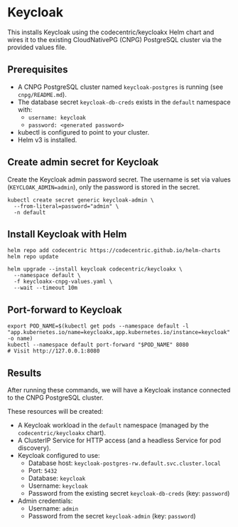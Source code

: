 # Keycloak

This installs Keycloak using the codecentric/keycloakx Helm chart and wires it to the existing CloudNativePG (CNPG) PostgreSQL cluster via the provided values file.

## Prerequisites

- A CNPG PostgreSQL cluster named `keycloak-postgres` is running (see `cnpg/README.md`).
- The database secret `keycloak-db-creds` exists in the `default` namespace with:
  - `username: keycloak`
  - `password: <generated password>`
- kubectl is configured to point to your cluster.
- Helm v3 is installed.

## Create admin secret for Keycloak

Create the Keycloak admin password secret. The username is set via values (`KEYCLOAK_ADMIN=admin`), only the password is stored in the secret.

```
kubectl create secret generic keycloak-admin \
  --from-literal=password="admin" \
  -n default
```

## Install Keycloak with Helm

```
helm repo add codecentric https://codecentric.github.io/helm-charts
helm repo update

helm upgrade --install keycloak codecentric/keycloakx \
  --namespace default \
  -f keycloakx-cnpg-values.yaml \
  --wait --timeout 10m
```

## Port-forward to Keycloak

```
export POD_NAME=$(kubectl get pods --namespace default -l "app.kubernetes.io/name=keycloakx,app.kubernetes.io/instance=keycloak" -o name)
kubectl --namespace default port-forward "$POD_NAME" 8080
# Visit http://127.0.0.1:8080
```

## Results

After running these commands, we will have a Keycloak instance connected to the CNPG PostgreSQL cluster.

These resources will be created:
- A Keycloak workload in the `default` namespace (managed by the `codecentric/keycloakx` chart).
- A ClusterIP Service for HTTP access (and a headless Service for pod discovery).
- Keycloak configured to use:
  - Database host: `keycloak-postgres-rw.default.svc.cluster.local`
  - Port: `5432`
  - Database: `keycloak`
  - Username: `keycloak`
  - Password from the existing secret `keycloak-db-creds` (key: `password`)
- Admin credentials:
  - Username: `admin`
  - Password from the secret `keycloak-admin` (key: `password`)
